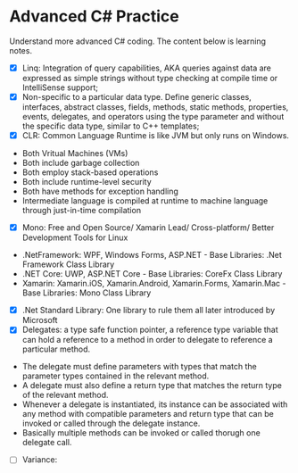 # Advanced C# Practice

Understand more advanced C# coding.
The content below is learning notes.

- [x] Linq: Integration of query capabilities, AKA queries against data are expressed as simple strings without type checking at compile time or IntelliSense support;
- [x] Non-specific to a particular data type. Define generic classes, interfaces, abstract classes, fields, methods, static methods, properties, events, delegates, and operators using the type parameter and without the specific data type, similar to C++ templates;
- [x] CLR: Common Language Runtime is like JVM but only runs on Windows.
- Both Vritual Machines (VMs)
- Both include garbage collection
- Both employ stack-based operations
- Both include runtime-level security
- Both have methods for exception handling
- Intermediate language is compiled at runtime to machine language through just-in-time compilation
- [x] Mono: Free and Open Source/ Xamarin Lead/ Cross-platform/ Better Development Tools for Linux
- .NetFramework: WPF, Windows Forms, ASP.NET - Base Libraries: .Net Framework Class Library
- .NET Core: UWP, ASP.NET Core - Base Libraries: CoreFx Class Library
- Xamarin: Xamarin.iOS, Xamarin.Android, Xamarin.Forms, Xamarin.Mac - Base Libraries: Mono Class Library
- [x] .Net Standard Library: One library to rule them all later introduced by Microsoft
- [x] Delegates: a type safe function pointer, a reference type variable that can hold a reference to a method in order to delegate to reference a particular method. 
- The delegate must define parameters with types that match the parameter types contained in the relevant method.
- A delegate must also define a return type that matches the return type of the relevant method.
- Whenever a delegate is instantiated, its instance can be associated with any method with compatible parameters and return type that can be invoked or called through the delegate instance.
- Basically multiple methods can be invoked or called thorugh one delegate call.
- [ ] Variance: 